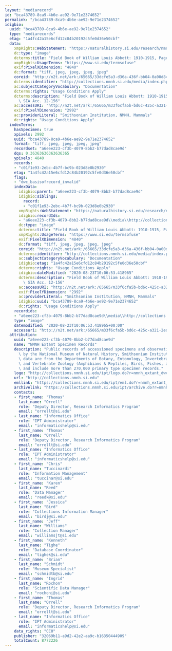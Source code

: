 ```yaml
---
layout: "mediarecord"
id: "bca43789-8ca9-4b6e-ae92-9e71e2374652"
permalink: "/bca43789-8ca9-4b6e-ae92-9e71e2374652"
idigbio:
  uuid: "bca43789-8ca9-4b6e-ae92-9e71e2374652"
  type: "mediarecords"
  etag: "1a4fc42a15e6cfd12c84b20192c5fe0d36e50cbf"
  data:
    xmpRights:WebStatement: "https://naturalhistory.si.edu/research/nmnh-collections/museum-collections-policies"
    dc:type: "image"
    dcterms:title: "Field Book of William Louis Abbott: 1910-1915, Page 33"
    xmpRights:UsageTerms: "https://www.si.edu/termsofuse"
    exif:PixelXDimension: "4840"
    dc:format: "tiff, jpeg, jpeg, jpeg, jpeg"
    coreid: "http://n2t.net/ark:/65665/33dcfe5a3-d36a-436f-bb04-0a00d841158a"
    dcterms:identifier: "http://collections.nmnh.si.edu/media/index.php?irn=14835494"
    ac:subjectCategoryVocabulary: "Documentation"
    dcterms:rights: "Usage Conditions Apply"
    dcterms:description: "Field Book of William Louis Abbott: 1910-1915, Page 33.\
      \ SIA Acc. 12-156"
    ac:accessURI: "http://n2t.net/ark:/65665/m33f6cfa5b-bd6c-425c-a321-2ed0095c82dc"
    exif:PixelYDimension: "2992"
    ac:providerLiteral: "Smithsonian Institution, NMNH, Mammals"
    dc:rights: "Usage Conditions Apply"
  indexTerms:
    hasSpecimen: true
    xpixels: 2992
    uuid: "bca43789-8ca9-4b6e-ae92-9e71e2374652"
    format: "tiff, jpeg, jpeg, jpeg, jpeg"
    recordset: "a6eee223-cf3b-4079-8bb2-b77dad8cae9d"
    dqs: 0.36363636363636365
    ypixels: 4840
    records:
    - "c01f1e93-2ebc-4b7f-bc9b-023d8e0b2930"
    etag: "1a4fc42a15e6cfd12c84b20192c5fe0d36e50cbf"
    flags:
    - "dwc_basisofrecord_invalid"
    indexData:
      idigbio:parent: "a6eee223-cf3b-4079-8bb2-b77dad8cae9d"
      idigbio:siblings:
        record:
        - "c01f1e93-2ebc-4b7f-bc9b-023d8e0b2930"
      xmpRights:WebStatement: "https://naturalhistory.si.edu/research/nmnh-collections/museum-collections-policies"
      idigbio:recordIds:
      - "a6eee223-cf3b-4079-8bb2-b77dad8cae9d\\media\\http://collections.nmnh.si.edu/media/index.php?irn=14835494"
      dc:type: "image"
      dcterms:title: "Field Book of William Louis Abbott: 1910-1915, Page 33"
      xmpRights:UsageTerms: "https://www.si.edu/termsofuse"
      exif:PixelXDimension: "4840"
      dc:format: "tiff, jpeg, jpeg, jpeg, jpeg"
      coreid: "http://n2t.net/ark:/65665/33dcfe5a3-d36a-436f-bb04-0a00d841158a"
      dcterms:identifier: "http://collections.nmnh.si.edu/media/index.php?irn=14835494"
      ac:subjectCategoryVocabulary: "Documentation"
      idigbio:etag: "1a4fc42a15e6cfd12c84b20192c5fe0d36e50cbf"
      dcterms:rights: "Usage Conditions Apply"
      idigbio:dateModified: "2020-08-23T10:06:53.418965"
      dcterms:description: "Field Book of William Louis Abbott: 1910-1915, Page 33.\
        \ SIA Acc. 12-156"
      ac:accessURI: "http://n2t.net/ark:/65665/m33f6cfa5b-bd6c-425c-a321-2ed0095c82dc"
      exif:PixelYDimension: "2992"
      ac:providerLiteral: "Smithsonian Institution, NMNH, Mammals"
      idigbio:uuid: "bca43789-8ca9-4b6e-ae92-9e71e2374652"
      dc:rights: "Usage Conditions Apply"
    recordids:
    - "a6eee223-cf3b-4079-8bb2-b77dad8cae9d\\media\\http://collections.nmnh.si.edu/media/index.php?irn=14835494"
    type: "image"
    datemodified: "2020-08-23T10:06:53.418965+00:00"
    accessuri: "http://n2t.net/ark:/65665/m33f6cfa5b-bd6c-425c-a321-2ed0095c82dc"
  attribution:
    uuid: "a6eee223-cf3b-4079-8bb2-b77dad8cae9d"
    name: "NMNH Extant Specimen Records"
    description: "Public records of accessioned specimens and observations curated\
      \ by the National Museum of Natural History, Smithsonian Institution. These\
      \ data are from the Departments of Botany, Entomology, Invertebrate Zoology\
      \ and Vertebrate Zoology (Amphibians & Reptiles, Birds, Fishes, and Mammals)\
      \ and include more than 270,000 primary type specimen records."
    logo: "http://collections.nmnh.si.edu/ipt/logo.do?r=nmnh_extant_dwc-a"
    url: "http://collections.nmnh.si.edu"
    emllink: "https://collections.nmnh.si.edu/ipt/eml.do?r=nmnh_extant_dwc-a"
    archivelink: "https://collections.nmnh.si.edu/ipt/archive.do?r=nmnh_extant_dwc-a"
    contacts:
    - first_name: "Thomas"
      last_name: "Orrell"
      role: "Deputy Director, Research Informatics Program"
      email: "orrellt@si.edu"
    - last_name: "Informatics Office"
      role: "IPT Administrator"
      email: "informaticshelp@si.edu"
    - first_name: "Thomas"
      last_name: "Orrell"
      role: "Deputy Director, Research Informatics Program"
      email: "orrellt@si.edu"
    - last_name: "Informatics Office"
      role: "IPT Administrator"
      email: "informaticshelp@si.edu"
    - first_name: "Chris"
      last_name: "Tuccinardi"
      role: "Information Management"
      email: "tuccinar@si.edu"
    - first_name: "Karen"
      last_name: "Reed"
      role: "Data Manager"
      email: "reedk@si.edu"
    - first_name: "Jessica"
      last_name: "Bird"
      role: "Collections Information Manager"
      email: "birdj@si.edu"
    - first_name: "Jeff"
      last_name: "Williams"
      role: "Collection Manager"
      email: "williamsjt@si.edu"
    - first_name: "Kenneth"
      last_name: "Tighe"
      role: "Database Coordinator"
      email: "tighek@si.edu"
    - first_name: "Brian"
      last_name: "Schmidt"
      role: "Museum Specialist"
      email: "schmidtb@si.edu"
    - first_name: "Ingrid"
      last_name: "Rochon"
      role: "Scientific Data Manager"
      email: "rochoni@si.edu"
    - first_name: "Thomas"
      last_name: "Orrell"
      role: "Deputy Director, Research Informatics Program"
      email: "orrellt@si.edu"
    - last_name: "Informatics Office"
      role: "IPT Administrator"
      email: "informaticshelp@si.edu"
    data_rights: "CC0"
    publisher: "32069b11-a9d2-42e2-aa9c-b16350444909"
    totalCount: 8772226
---
```

